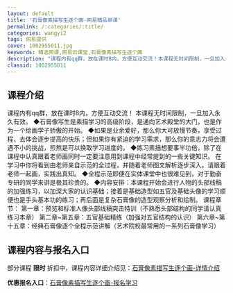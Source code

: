 ```yaml
---
layout: default
title: '石膏像素描写生逐个画-网易精品单课'
permalink: /:categories/:title/
categories: wangyi2
tags: 网易提供
cover: 1002955011.jpg
keywords: 精选网课,网易云课堂,石膏像素描写生逐个画
description: "课程内有qq群，放在课时8内，方便互动交流！本课程无时间限制，一旦加入永久有效。◆石膏像写生是素描学习的高级阶段，是通向艺术殿堂的大门，也是作为一个绘画学子骄傲的开始。◆如果是业余爱好，那么"
classid: 1002955011
---
```


## 课程介绍

课程内有qq群，放在课时8内，方便互动交流！
本课程无时间限制，一旦加入永久有效。
◆石膏像写生是素描学习的高级阶段，是通向艺术殿堂的大门，也是作为一个绘画学子骄傲的开始。
◆如果是业余爱好，那么你大可放慢节奏，享受过程，去体会逐步提高的快乐；但如果你有紧迫的学习需求，那么你的意志力将会遭遇不小的挑战，煎熬是可以换取学习进度的。
◆练习素描想要事半功倍，除了在课程中认真跟着老师画同时一定要注意用到课程中经常提到的一些关键知识。
在学习中你将看到由老师亲自示范的全过程，并随着老师图文解析逐步深入。请跟着老师一起画，实践出真知。
◆全程示范即便在实体课堂中也很难见到，对于勤奋专研的同学来讲是极其珍贵的。
◆内容安排：本课程开始会进行人物的头部线稿的加强练习，以加深大家的认识基础；接着是基础造型如五官及基础头像的学习顺便也是手头基本功的练习；再后面是复杂石膏像的造型观察分析和绘制。
课程章节：
第一章：预览和标准人像头部线稿突击特训（不熟悉头部结构的同学请认真练习本章）
第二章~第五章：五官基础精练（加强对五官结构的认识）
第六章~第十五章：经典石膏像逐个全程示范讲解（艺术院校最常用的一系列石膏像学习）

## 课程内容与报名入口

部分课程 **限时** 折扣中，课程内容详细介绍见：[石膏像素描写生逐个画-详情介绍](https://study.163.com/course/introduction/1002955011.htm?share=1&shareId=1025206652&utm_campaign=share&utm_medium=iphoneShare&utm_source=&utm_u=1025206652)

**优惠报名入口**：[石膏像素描写生逐个画-报名学习](https://study.163.com/course/introduction/1002955011.htm?share=1&shareId=1025206652&utm_campaign=share&utm_medium=iphoneShare&utm_source=&utm_u=1025206652)

